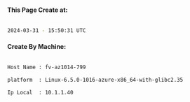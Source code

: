 
   
#### This Page Create at:

```bash

2024-03-31 - 15:50:31 UTC

```

#### Create By Machine:

```bash

Host Name : fv-az1014-799

platform  : Linux-6.5.0-1016-azure-x86_64-with-glibc2.35

Ip Local  : 10.1.1.40

```

